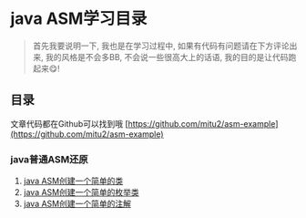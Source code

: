 # java ASM学习目录

> 首先我要说明一下, 我也是在学习过程中, 如果有代码有问题请在下方评论出来, 我的风格是不会多BB, 不会说一些很高大上的话语, 我的目的是让代码跑起来😋!

## 目录

文章代码都在Github可以找到哦
[https://github.com/mitu2/asm-example](https://github.com/mitu2/asm-example)

### java普通ASM还原

1. [java ASM创建一个简单的类](https://blog.static.run/archives/asm-example-create-simple-class)
2. [java ASM创建一个简单的枚举类](https://blog.static.run/archives/asm-example-create-simple-enum)
3. [java ASM创建一个简单的注解](https://blog.static.run/archives/asm-example-create-simple-annotation)